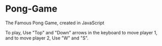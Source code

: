 # Pong-Game
The Famous Pong Game, created in JavaScript

To play, Use "Top" and "Down" arrows in the keyboard to move player 1, and to move player 2, Use "W" and "S".  
